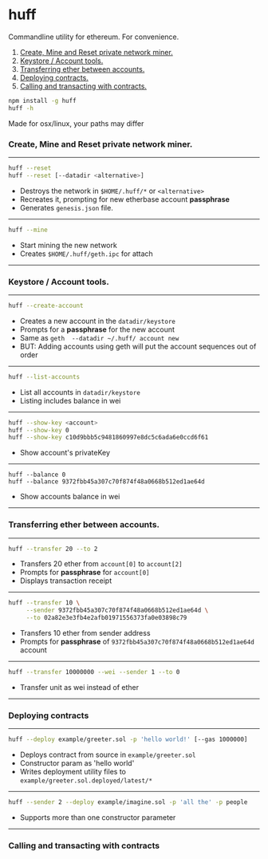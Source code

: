 # huff

Commandline utility for ethereum. For convenience.

1. [Create, Mine and Reset private network miner.](https://github.com/nomilous/huff#create-mine-and-reset-private-network-miner)
2. [Keystore / Account tools.](https://github.com/nomilous/huff#keystore--account-tools)
3. [Transferring ether between accounts.](https://github.com/nomilous/huff#transferring-ether-between-accounts)
4. [Deploying contracts.](https://github.com/nomilous/huff#deploying-contracts)
5. [Calling and transacting with contracts.](https://github.com/nomilous/huff#calling-and-transacting-with-contracts)

```bash
npm install -g huff
huff -h
```

Made for osx/linux, your paths may differ

### Create, Mine and Reset private network miner.

***

```bash
huff --reset
huff --reset [--datadir <alternative>]
```
* Destroys the network in `$HOME/.huff/*` or `<alternative>`
* Recreates it, prompting for new etherbase account **passphrase**
* Generates `genesis.json` file.

***

```bash
huff --mine
```
* Start mining the new network
* Creates `$HOME/.huff/geth.ipc` for attach

***

### Keystore / Account tools.

***

```bash
huff --create-account
```
* Creates a new account in the `datadir/keystore`
* Prompts for a **passphrase** for the new account
* Same as `geth  --datadir ~/.huff/ account new`
* BUT: Adding accounts using geth will put the account sequences out of order

***

```bash
huff --list-accounts
```
* List all accounts in `datadir/keystore`
* Listing includes balance in wei

***

```bash
huff --show-key <account>
huff --show-key 0
huff --show-key c10d9bbb5c9481860997e8dc5c6ada6e0ccd6f61
```
* Show account's privateKey

***

```
huff --balance 0
huff --balance 9372fbb45a307c70f874f48a0668b512ed1ae64d
```
* Show accounts balance in wei

***

### Transferring ether between accounts.

***

```bash
huff --transfer 20 --to 2
```
* Transfers 20 ether from `account[0]` to `account[2]`
* Prompts for **passphrase** for `account[0]`
* Displays transaction receipt

***

```bash
huff --transfer 10 \
     --sender 9372fbb45a307c70f874f48a0668b512ed1ae64d \
     --to 02a82e3e3fb4e2afb01971556373fa0e03898c79
```
* Transfers 10 ether from sender address
* Prompts for **passphrase** of `9372fbb45a307c70f874f48a0668b512ed1ae64d` account

***

```bash
huff --transfer 10000000 --wei --sender 1 --to 0
```
* Transfer unit as wei instead of ether

***

### Deploying contracts

***

```bash
huff --deploy example/greeter.sol -p 'hello world!' [--gas 1000000]
```
* Deploys contract from source in `example/greeter.sol`
* Constructor param as 'hello world'
* Writes deployment utility files to `example/greeter.sol.deployed/latest/*` 

***

```bash
huff --sender 2 --deploy example/imagine.sol -p 'all the' -p people
```
* Supports more than one constructor parameter

***

### Calling and transacting with contracts

